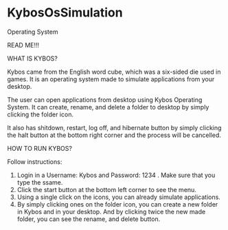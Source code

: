 # KybosOsSimulation
Operating System

READ ME!!!

WHAT IS KYBOS?

Kybos came from the English word cube, which was a six-sided die used in games. It is an operating system made to simulate applications from your desktop.

The user can open applications from desktop using Kybos Operating System. It can create, rename, and delete a folder to desktop by simply clicking the folder icon.

It also has shitdown, restart, log off, and hibernate button by simply clicking the halt button at the bottom right corner and the process will be cancelled.

HOW TO RUN KYBOS?

Follow instructions:

1. Login in a Username: Kybos and Password: 1234 . Make sure that you type the ssame.
2. Click the start button at the bottom left corner to see the menu.
3. Using a single click on the icons, you can already simulate applications.
4. By simply clicking ones on the folder icon, you can create a new folder in Kybos and in your desktop. And by clicking twice the new made folder, you can see the rename, and delete button.
